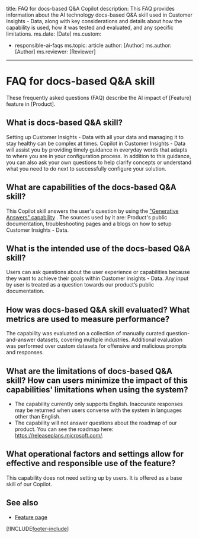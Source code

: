 title: FAQ for docs-based Q&A Copilot
description: This FAQ provides information about the AI technology docs-based Q&A skill used in Customer Insights - Data, along with key considerations and details about how the capability is used, how it was tested and evaluated, and any specific limitations.
ms.date: [Date]
ms.custom: 
  - responsible-ai-faqs
ms.topic: article
author: [Author]
ms.author: [Author]
ms.reviewer: [Reviewer]
---

# FAQ for docs-based Q&A skill 

These frequently asked questions (FAQ) describe the AI impact of [Feature] feature in [Product].

## What is docs-based Q&A skill?

Setting up Customer Insights - Data with all your data and managing it to stay healthy can be complex at times. Copilot in Customer Insights - Data will assist you by providing timely guidance in everyday words that adapts to where you are in your configuration process. In addition to this guidance, you can also ask your own questions to help clarify concepts or understand what you need to do next to successfully configure your solution.

## What are capabilities of the docs-based Q&A skill?

This Copilot skill answers the user's question by using the ["Generative Answers" capability](https://learn.microsoft.com/power-virtual-agents/nlu-boost-conversations#ai-response-generation-training-model-and-usage-notes) . The sources used by it are: Product's public documentation, troubleshooting pages and a blogs on how to setup Customer Insights - Data.

## What is the intended use of the docs-based Q&A skill?

Users can ask questions about the user experience or capabilities because they want to achieve their goals within Customer insights - Data. Any input by user is treated as a question towards our product’s public documentation.

## How was docs-based Q&A skill evaluated? What metrics are used to measure performance?

The capability was evaluated on a collection of manually curated question-and-answer datasets, covering multiple industries.
Additional evaluation was performed over custom datasets for offensive and malicious prompts and responses.

## What are the limitations of docs-based Q&A skill? How can users minimize the impact of this capabilities' limitations when using the system?

- The capability currently only supports English. Inaccurate responses may be returned when users converse with the system in languages other than English.
- The capability will not answer questions about the roadmap of our product. You can see the roadmap here: https://releaseplans.microsoft.com/. 

## What operational factors and settings allow for effective and responsible use of the feature?

This capability does not need setting up by users. It is offered as a base skill of our Copilot.

## See also

- [Feature page]([Link])

[!INCLUDE[footer-include](../includes/footer-banner.md)]
